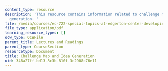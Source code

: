 ```yaml
---
content_type: resource
description: 'This resource contains information related to challenge map and idea
  generation. '
file: /media/courses/ec-722-special-topics-at-edgerton-center-developing-world-prosthetics-spring-2010/348a27ffbd138c3b810f3c2908c76e11_MITEC_722S10_challengemap.pdf
file_type: application/pdf
learning_resource_types: []
ocw_type: OCWFile
parent_title: Lectures and Readings
parent_type: CourseSection
resourcetype: Document
title: Challenge Map and Idea Generation
uid: 348a27ff-bd13-8c3b-810f-3c2908c76e11
---
```

